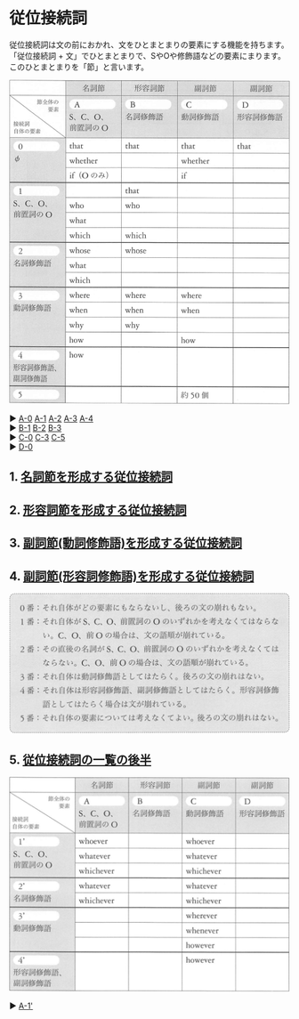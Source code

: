 # 従位接続詞
従位接続詞は文の前におかれ、文をひとまとまりの要素にする機能を持ちます。  
「従位接続詞 + 文」でひとまとまりで、SやOや修飾語などの要素にまります。  
このひとまとまりを「節」と言います。

<img src="fig/従位接続詞の一覧表.png" width="600"/>

:arrow_forward: <a href="02-chapter-2-A.md#A-0">A-0</a>
<a href="02-chapter-2-A.md#A-1">A-1</a>
<a href="02-chapter-2-A.md#A-2">A-2</a>
<a href="02-chapter-2-A.md#A-3">A-3</a>
<a href="02-chapter-2-A.md#A-4">A-4</a>  
:arrow_forward: <a href="02-chapter-2-B.md#B-1">B-1</a>
<a href="02-chapter-2-B.md#B-2">B-2</a>
<a href="02-chapter-2-B.md#B-3">B-3</a>  
:arrow_forward: <a href="02-chapter-2-C.md#C-0">C-0</a>
<a href="02-chapter-2-C.md#C-3">C-3</a>
<a href="02-chapter-2-C.md#C-5">C-5</a>  
:arrow_forward: <a href="02-chapter-2-D.md#D-0">D-0</a>

## 1. [名詞節を形成する従位接続詞](02-chapter-2-A.md)
## 2. [形容詞節を形成する従位接続詞](02-chapter-2-B.md)
## 3. [副詞節(動詞修飾語)を形成する従位接続詞](02-chapter-2-C.md)
## 4. [副詞節(形容詞修飾語)を形成する従位接続詞](02-chapter-2-D.md)

<img src="fig/従位接続詞の要素による違い.png" width="600"/>

## 5. [従位接続詞の一覧の後半](02-chapter-2-2.md)

<img src="fig/従位接続詞の一覧-後半.png" width="600"/>

:arrow_forward: <a href="02-chapter-2-2.md#A-1+">A-1'</a>


